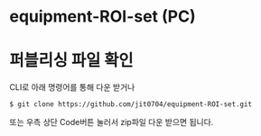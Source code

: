 # equipment-ROI-set (PC)

# 퍼블리싱 파일 확인
CLI로 아래 명령어를 통해 다운 받거나
```
$ git clone https://github.com/jit0704/equipment-ROI-set.git
```
또는 우측 상단 Code버튼 눌러서 zip파일 다운 받으면 됩니다.